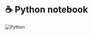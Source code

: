 # ☕ Python notebook
![Python](https://img.shields.io/badge/Python-%231E9FB4.svg?style=flat&logo=python&logoColor=white)


